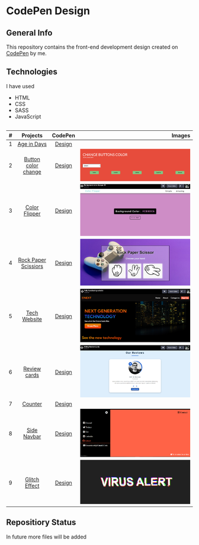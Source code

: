 # CodePen Design 
## General Info
This repository contains the front-end development design created on [CodePen](https://codepen.io/Sanskrati01) by me.

## Technologies
I have used
- HTML
- CSS
- SASS
- JavaScript

## 
| # | Projects | CodePen | Images |
| :---         |     :---:      |     :---:      |          ---: |
|       1      |          [Age in Days](https://github.com/31Sanskrati/front-end-projects/tree/master/Age_in_Days)            |       [Design]()         |
|       2      |          [Button color change](https://github.com/31Sanskrati/front-end-projects/tree/master/Button_color_change)            |       [Design](https://codepen.io/Sanskrati01/pen/qBmyQJW)         | ![alt text](https://github.com/31Sanskrati/CodePen-Design/blob/master/Button_color_change/Screenshot%202021-09-06%20093849.png) |
|       3      |          [Color Flipper](https://github.com/31Sanskrati/front-end-projects/tree/master/Color-Flipper)            |       [Design](https://codepen.io/Sanskrati01/pen/GRmpwXj)         |![alt text](https://github.com/31Sanskrati/CodePen-Design/blob/master/Color-Flipper/Screenshot%202021-09-06%20093635.png) |
|       4      |          [Rock Paper Scissiors](https://github.com/31Sanskrati/front-end-projects/tree/master/Rock_Paper_scissors)            |       [Design](https://codepen.io/Sanskrati01/pen/gOWzvaO)         | ![alt text](https://github.com/31Sanskrati/CodePen-Design/blob/master/Rock_Paper_scissors/Screenshot%202021-09-06%20093923.png) |
|       5      |          [Tech Website](https://github.com/31Sanskrati/front-end-projects/tree/master/Tech%20Website%20Layout)            |       [Design](https://codepen.io/Sanskrati01/pen/zYobzMr)         | ![alt text](https://github.com/31Sanskrati/CodePen-Design/blob/master/Tech%20Website%20Layout/Screenshot%202021-09-06%20093719.png) |
|       6      |          [Review cards](https://github.com/31Sanskrati/CodePen-Design/tree/master/Review%20Cards)            |       [Design](https://codepen.io/Sanskrati01/pen/yLbxboO?editors=0010)         | ![alt text](https://github.com/31Sanskrati/CodePen-Design/blob/master/Review%20Cards/Screenshot%202021-09-06%20093539.png) |
|       7      |          [Counter](https://github.com/31Sanskrati/CodePen-Design/tree/master/Counter)            |       [Design](https://codepen.io/Sanskrati01/pen/PomGOQL?editors=0010)         |
|       8      |          [Side Navbar](https://github.com/31Sanskrati/CodePen-Design/tree/master/Side%20Navbar)            |       [Design](https://codepen.io/Sanskrati01/pen/jOmeEMx)         | ![alt text](https://github.com/31Sanskrati/CodePen-Design/blob/master/Side%20Navbar/Screenshot%202021-09-06%20094126.png) |
|       9      |          [Glitch Effect](https://github.com/31Sanskrati/CodePen-Design/tree/master/Glitch%20Effect)            |       [Design](https://codepen.io/Sanskrati01/pen/rNmzXeP)         | ![alt text](https://github.com/31Sanskrati/CodePen-Design/blob/master/Glitch%20Effect/Screenshot%202021-09-11%20233425.png) |

## Repositiory Status
In future more files will be added
